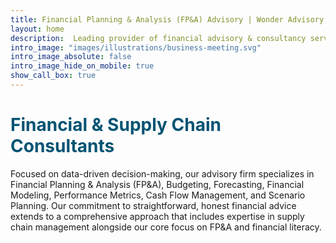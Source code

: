 ```yaml
---
title: Financial Planning & Analysis (FP&A) Advisory | Wonder Advisory
layout: home
description:  Leading provider of financial advisory & consultancy services, specializing in Financial Planning & Analysis (FP&A), Financial Literacy, and Supply Chain Management. We help our clients achieve their strategic and operational goals by offering customized solutions in areas such as budgeting, forecasting, reporting, and modeling.
intro_image: "images/illustrations/business-meeting.svg"
intro_image_absolute: false
intro_image_hide_on_mobile: true
show_call_box: true
---
```


<h1 style="color: #035373;">Financial & Supply Chain Consultants</h1>

Focused on data-driven decision-making, our advisory firm specializes in Financial Planning & Analysis (FP&A), Budgeting, Forecasting, Financial Modeling, Performance Metrics, Cash Flow Management, and Scenario Planning. Our commitment to straightforward, honest financial advice extends to a comprehensive approach that includes expertise in supply chain management alongside our core focus on FP&A and financial literacy.

<!-- Slogan -->
<!-- Excel in Every Equation: Wonder Advisory, Your Beacon for Strategic Financial Guidance -->